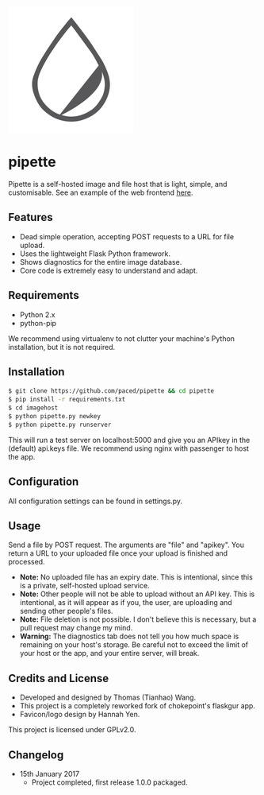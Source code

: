 ![Pipette!](imagehost/static/images/pipette.png)

# pipette

Pipette is a self-hosted image and file host that is light, simple, and customisable. See an example of the web frontend [here](https://i.paced.me).

## Features

-   Dead simple operation, accepting POST requests to a URL for file upload.
-   Uses the lightweight Flask Python framework.
-   Shows diagnostics for the entire image database.
-   Core code is extremely easy to understand and adapt.

## Requirements

-   Python 2.x
-   python-pip

We recommend using virtualenv to not clutter your machine's Python installation, but it is not required.

## Installation

```sh
$ git clone https://github.com/paced/pipette && cd pipette
$ pip install -r requirements.txt
$ cd imagehost
$ python pipette.py newkey
$ python pipette.py runserver
```

This will run a test server on localhost:5000 and give you an APIkey in the (default) api.keys file. We recommend using nginx with passenger to host the app.

## Configuration

All configuration settings can be found in settings.py.

## Usage

Send a file by POST request. The arguments are "file" and "apikey". You return a URL to your uploaded file once your upload is finished and processed.

-   **Note:** No uploaded file has an expiry date. This is intentional, since this is a private, self-hosted upload service.
-   **Note:** Other people will not be able to upload without an API key. This is intentional, as it will appear as if you, the user, are uploading and sending other people's files.
-   **Note:** File deletion is not possible. I don't believe this is necessary, but a pull request may change my mind.
-   **Warning:** The diagnostics tab does not tell you how much space is remaining on your host's storage. Be careful not to exceed the limit of your host or the app, and your entire server, will break.

## Credits and License

-   Developed and designed by Thomas (Tianhao) Wang.
-   This project is a completely reworked fork of chokepoint's flaskgur app.
-   Favicon/logo design by Hannah Yen.

This project is licensed under GPLv2.0.

## Changelog

-   15th January 2017
    -   Project completed, first release 1.0.0 packaged.
